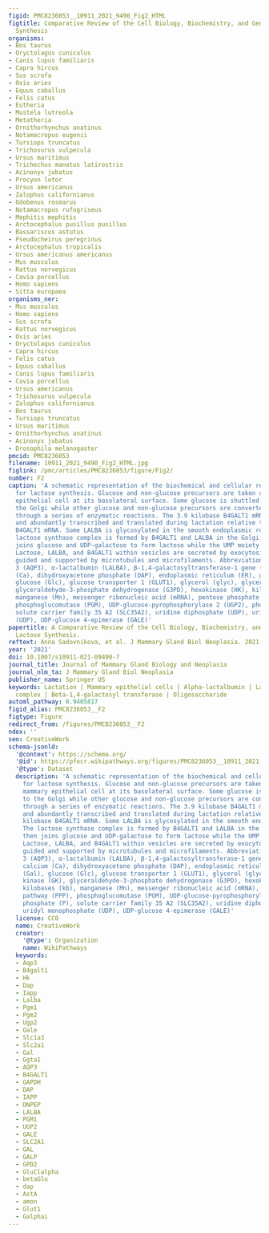 ```yaml
---
figid: PMC8236053__10911_2021_9490_Fig2_HTML
figtitle: Comparative Review of the Cell Biology, Biochemistry, and Genetics of Lactose
  Synthesis
organisms:
- Bos taurus
- Oryctolagus cuniculus
- Canis lupus familiaris
- Capra hircus
- Sus scrofa
- Ovis aries
- Equus caballus
- Felis catus
- Eutheria
- Mustela lutreola
- Metatheria
- Ornithorhynchus anatinus
- Notamacropus eugenii
- Tursiops truncatus
- Trichosurus vulpecula
- Ursus maritimus
- Trichechus manatus latirostris
- Acinonyx jubatus
- Procyon lotor
- Ursus americanus
- Zalophus californianus
- Odobenus rosmarus
- Notamacropus rufogriseus
- Mephitis mephitis
- Arctocephalus pusillus pusillus
- Bassariscus astutus
- Pseudocheirus peregrinus
- Arctocephalus tropicalis
- Ursus americanus americanus
- Mus musculus
- Rattus norvegicus
- Cavia porcellus
- Homo sapiens
- Sitta europaea
organisms_ner:
- Mus musculus
- Homo sapiens
- Sus scrofa
- Rattus norvegicus
- Ovis aries
- Oryctolagus cuniculus
- Capra hircus
- Felis catus
- Equus caballus
- Canis lupus familiaris
- Cavia porcellus
- Ursus americanus
- Trichosurus vulpecula
- Zalophus californianus
- Bos taurus
- Tursiops truncatus
- Ursus maritimus
- Ornithorhynchus anatinus
- Acinonyx jubatus
- Drosophila melanogaster
pmcid: PMC8236053
filename: 10911_2021_9490_Fig2_HTML.jpg
figlink: /pmc/articles/PMC8236053/figure/Fig2/
number: F2
caption: 'A schematic representation of the biochemical and cellular requirements
  for lactose synthesis. Glucose and non-glucose precursors are taken up by the mammary
  epithelial cell at its basolateral surface. Some glucose is shuttled directly to
  the Golgi while other glucose and non-glucose precursors are converted to UDP-galactose
  through a series of enzymatic reactions. The 3.9 kilobase B4GALT1 mRNA is preferentially
  and abundantly transcribed and translated during lactation relative to the 4.1 kilobase
  B4GALT1 mRNA. Some LALBA is glycosylated in the smooth endoplasmic reticulum. The
  lactose synthase complex is formed by B4GALT1 and LALBA in the Golgi, which then
  joins glucose and UDP-galactose to form lactose while the UMP moiety is recycled.
  Lactose, LALBA, and B4GALT1 within vesicles are secreted by exocytosis, and are
  guided and supported by microtubules and microfilaments. Abbreviations: Aquaporin
  3 (AQP3), α-lactalbumin (LALBA), β-1,4-galactosyltransferase-1 gene (B4GALT1), calcium
  (Ca), dihydroxyacetone phosphate (DAP), endoplasmic reticulum (ER), galactose (Gal),
  glucose (Glc), glucose transporter 1 (GLUT1), glycerol (glyc), glycerol kinase (GK),
  glyceraldehyde-3-phosphate dehydrogenase (G3PD), hexokinase (HK), kilobases (kb),
  manganese (Mn), messenger ribonucleic acid (mRNA), pentose phosphate pathway (PPP),
  phosphoglucomutase (PGM), UDP-glucose-pyrophosphorylase 2 (UGP2), phosphate (P),
  solute carrier family 35 A2 (SLC35A2), uridine diphosphate (UDP), uridyl monophosphate
  (UDP), UDP-glucose 4-epimerase (GALE)'
papertitle: A Comparative Review of the Cell Biology, Biochemistry, and Genetics of
  Lactose Synthesis.
reftext: Anna Sadovnikova, et al. J Mammary Gland Biol Neoplasia. 2021;26(2):181-196.
year: '2021'
doi: 10.1007/s10911-021-09490-7
journal_title: Journal of Mammary Gland Biology and Neoplasia
journal_nlm_ta: J Mammary Gland Biol Neoplasia
publisher_name: Springer US
keywords: Lactation | Mammary epithelial cells | Alpha-lactalbumin | Lactose synthase
  complex | Beta-1,4-galactosyl transferase | Oligosaccharide
automl_pathway: 0.9405817
figid_alias: PMC8236053__F2
figtype: Figure
redirect_from: /figures/PMC8236053__F2
ndex: ''
seo: CreativeWork
schema-jsonld:
  '@context': https://schema.org/
  '@id': https://pfocr.wikipathways.org/figures/PMC8236053__10911_2021_9490_Fig2_HTML.html
  '@type': Dataset
  description: 'A schematic representation of the biochemical and cellular requirements
    for lactose synthesis. Glucose and non-glucose precursors are taken up by the
    mammary epithelial cell at its basolateral surface. Some glucose is shuttled directly
    to the Golgi while other glucose and non-glucose precursors are converted to UDP-galactose
    through a series of enzymatic reactions. The 3.9 kilobase B4GALT1 mRNA is preferentially
    and abundantly transcribed and translated during lactation relative to the 4.1
    kilobase B4GALT1 mRNA. Some LALBA is glycosylated in the smooth endoplasmic reticulum.
    The lactose synthase complex is formed by B4GALT1 and LALBA in the Golgi, which
    then joins glucose and UDP-galactose to form lactose while the UMP moiety is recycled.
    Lactose, LALBA, and B4GALT1 within vesicles are secreted by exocytosis, and are
    guided and supported by microtubules and microfilaments. Abbreviations: Aquaporin
    3 (AQP3), α-lactalbumin (LALBA), β-1,4-galactosyltransferase-1 gene (B4GALT1),
    calcium (Ca), dihydroxyacetone phosphate (DAP), endoplasmic reticulum (ER), galactose
    (Gal), glucose (Glc), glucose transporter 1 (GLUT1), glycerol (glyc), glycerol
    kinase (GK), glyceraldehyde-3-phosphate dehydrogenase (G3PD), hexokinase (HK),
    kilobases (kb), manganese (Mn), messenger ribonucleic acid (mRNA), pentose phosphate
    pathway (PPP), phosphoglucomutase (PGM), UDP-glucose-pyrophosphorylase 2 (UGP2),
    phosphate (P), solute carrier family 35 A2 (SLC35A2), uridine diphosphate (UDP),
    uridyl monophosphate (UDP), UDP-glucose 4-epimerase (GALE)'
  license: CC0
  name: CreativeWork
  creator:
    '@type': Organization
    name: WikiPathways
  keywords:
  - Aqp3
  - B4galt1
  - Hk
  - Dap
  - Iapp
  - Lalba
  - Pgm1
  - Pgm2
  - Ugp2
  - Gale
  - Slc1a3
  - Slc2a1
  - Gal
  - Ggta1
  - AQP3
  - B4GALT1
  - GAPDH
  - DAP
  - IAPP
  - DNPEP
  - LALBA
  - PGM1
  - UGP2
  - GALE
  - SLC2A1
  - GAL
  - GALP
  - GPD2
  - GluClalpha
  - betaGlu
  - dap
  - AstA
  - amon
  - Glut1
  - Galphai
---
```

